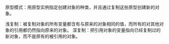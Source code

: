 原型模式：用原型实例指定创建对象的种类，并且通过复制这些原型创建新的对象。

浅复制：被复制对象的所有变量都含有与原来的对象相同的值，而所有的对其他对象的引用都仍然指向原来的对象。
深复制：把引用对象的变量指向已经复制过的新对象，而不是原有的被引用的对象。
